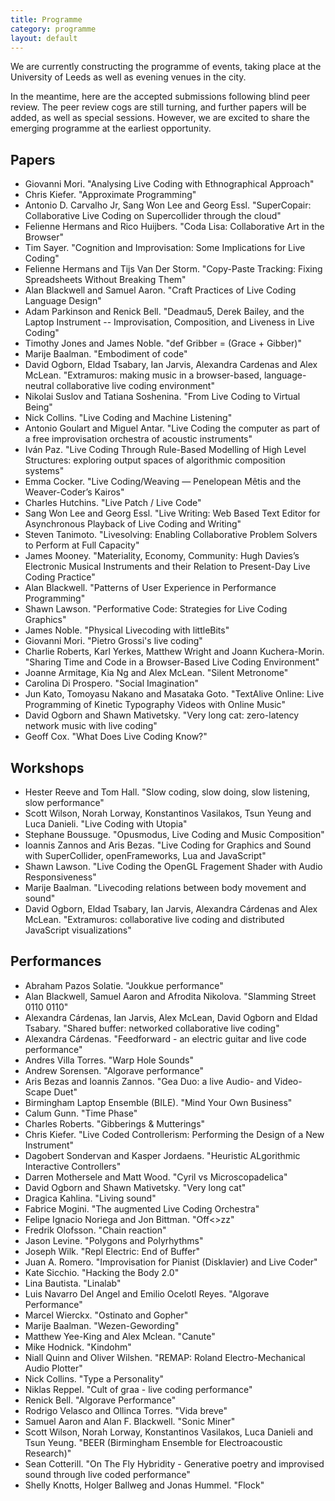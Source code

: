 ```yaml
---
title: Programme
category: programme
layout: default
---
```


We are currently constructing the programme of events, taking place at
the University of Leeds as well as evening venues in the city.

In the meantime, here are the accepted submissions following blind
peer review. The peer review cogs are still turning, and further
papers will be added, as well as special sessions. However, we are
excited to share the emerging programme at the earliest opportunity.

## Papers

* Giovanni Mori. "Analysing Live Coding with Ethnographical Approach"
* Chris Kiefer. "Approximate Programming"
* Antonio D. Carvalho Jr, Sang Won Lee and Georg Essl. "SuperCopair: Collaborative Live Coding on Supercollider through the cloud"
* Felienne Hermans and Rico Huijbers. "Coda Lisa: Collaborative Art in the Browser"
* Tim Sayer. "Cognition and Improvisation: Some Implications for Live Coding"
* Felienne Hermans and Tijs Van Der Storm. "Copy-Paste Tracking: Fixing Spreadsheets Without Breaking Them"
* Alan Blackwell and Samuel Aaron. "Craft Practices of Live Coding Language Design"
* Adam Parkinson and Renick Bell. "Deadmau5, Derek Bailey, and the Laptop Instrument -- Improvisation, Composition, and Liveness in Live Coding"
* Timothy Jones and James Noble. "def Gribber = (Grace + Gibber)"
* Marije Baalman. "Embodiment of code"
* David Ogborn, Eldad Tsabary, Ian Jarvis, Alexandra Cardenas and Alex McLean. "Extramuros: making music in a browser-based, language-neutral collaborative live coding environment"
* Nikolai Suslov and Tatiana Soshenina. "From Live Coding to Virtual Being"
* Nick Collins. "Live Coding and Machine Listening"
* Antonio Goulart and Miguel Antar. "Live Coding the computer as part of a free improvisation orchestra of acoustic instruments"
* Iván Paz. "Live Coding Through Rule-Based Modelling of High Level Structures: exploring output spaces of algorithmic composition systems"
* Emma Cocker. "Live Coding/Weaving — Penelopean Mêtis and the Weaver-Coder’s Kairos"
* Charles Hutchins. "Live Patch / Live Code"
* Sang Won Lee and Georg Essl. "Live Writing: Web Based Text Editor for Asynchronous Playback of Live Coding and Writing"
* Steven Tanimoto. "Livesolving: Enabling Collaborative Problem Solvers to Perform at Full Capacity"
* James Mooney. "Materiality, Economy, Community: Hugh Davies’s Electronic Musical Instruments and their Relation to Present-Day Live Coding Practice"
* Alan Blackwell. "Patterns of User Experience in Performance Programming"
* Shawn Lawson. "Performative Code: Strategies for Live Coding Graphics"
* James Noble. "Physical Livecoding with littleBits"
* Giovanni Mori. "Pietro Grossi's live coding"
* Charlie Roberts, Karl Yerkes, Matthew Wright and Joann Kuchera-Morin. "Sharing Time and Code in a Browser-Based Live Coding Environment"
* Joanne Armitage, Kia Ng and Alex McLean. "Silent Metronome"
* Carolina Di Prospero. "Social Imagination"
* Jun Kato, Tomoyasu Nakano and Masataka Goto. "TextAlive Online: Live Programming of Kinetic Typography Videos with Online Music"
* David Ogborn and Shawn Mativetsky. "Very long cat: zero-latency network music with live coding"
* Geoff Cox. "What Does Live Coding Know?"

## Workshops

* Hester Reeve and Tom Hall. "Slow coding, slow doing, slow listening, slow performance"
* Scott Wilson, Norah Lorway, Konstantinos Vasilakos, Tsun Yeung and Luca Danieli. "Live Coding with Utopia"
* Stephane Boussuge. "Opusmodus, Live Coding and Music Composition"
* Ioannis Zannos and Aris Bezas. "Live Coding for Graphics and Sound with SuperCollider, openFrameworks, Lua and JavaScript"
* Shawn Lawson. "Live Coding the OpenGL Fragement Shader with Audio Responsiveness"
* Marije Baalman. "Livecoding relations between body movement and sound"
* David Ogborn, Eldad Tsabary, Ian Jarvis, Alexandra Cárdenas and Alex McLean. "Extramuros: collaborative live coding and distributed JavaScript visualizations"

## Performances

* Abraham Pazos Solatie. "Joukkue performance"
* Alan Blackwell, Samuel Aaron and Afrodita Nikolova. "Slamming Street 0110 0110"
* Alexandra Cárdenas, Ian Jarvis, Alex McLean, David Ogborn and Eldad Tsabary. "Shared buffer: networked collaborative live coding"
* Alexandra Cárdenas. "Feedforward - an electric guitar and live code performance"
* Andres Villa Torres. "Warp Hole Sounds"
* Andrew Sorensen. "Algorave performance"
* Aris Bezas and Ioannis Zannos. "Gea Duo: a live Audio- and Video-Scape Duet"
* Birmingham Laptop Ensemble (BILE). "Mind Your Own Business"
* Calum Gunn. "Time Phase"
* Charles Roberts. "Gibberings & Mutterings"
* Chris Kiefer. "Live Coded Controllerism: Performing the Design of a New Instrument"
* Dagobert Sondervan and Kasper Jordaens. "Heuristic ALgorithmic Interactive Controllers"
* Darren Mothersele and Matt Wood. "Cyril vs Microscopadelica"
* David Ogborn and Shawn Mativetsky. "Very long cat"
* Dragica Kahlina. "Living sound"
* Fabrice Mogini. "The augmented Live Coding Orchestra"
* Felipe Ignacio Noriega and Jon Bittman. "Off<>zz"
* Fredrik Olofsson. "Chain reaction"
* Jason Levine. "Polygons and Polyrhythms"
* Joseph Wilk. "Repl Electric: End of Buffer"
* Juan A. Romero. "Improvisation for Pianist (Disklavier) and Live Coder"
* Kate Sicchio. "Hacking the Body 2.0"
* Lina Bautista. "Linalab"
* Luis Navarro Del Angel and Emilio Ocelotl Reyes. "Algorave Performance"
* Marcel Wierckx. "Ostinato and Gopher"
* Marije Baalman. "Wezen-Gewording"
* Matthew Yee-King and Alex Mclean. "Canute"
* Mike Hodnick. "Kindohm"
* Niall Quinn and Oliver Wilshen. "REMAP: Roland Electro-Mechanical Audio Plotter"
* Nick Collins. "Type a Personality"
* Niklas Reppel. "Cult of graa - live coding performance"
* Renick Bell. "Algorave Performance"
* Rodrigo Velasco and Ollinca Torres. "Vida breve"
* Samuel Aaron and Alan F. Blackwell. "Sonic Miner"
* Scott Wilson, Norah Lorway, Konstantinos Vasilakos, Luca Danieli and Tsun Yeung. "BEER (Birmingham Ensemble for Electroacoustic Research)"
* Sean Cotterill. "On The Fly Hybridity - Generative poetry and improvised sound through live coded performance"
* Shelly Knotts, Holger Ballweg and Jonas Hummel. "Flock"
